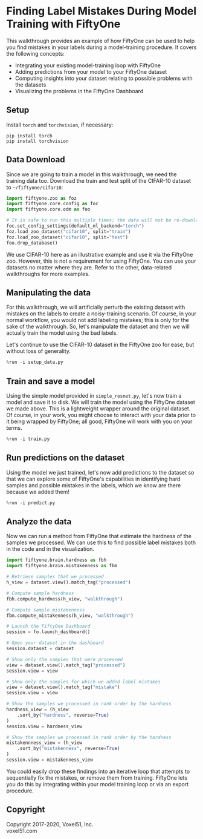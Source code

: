 # Finding Label Mistakes During Model Training with FiftyOne

This walkthrough provides an example of how FiftyOne can be used to help you
find mistakes in your labels during a model-training procedure. It covers the
following concepts:

-   Integrating your existing model-training loop with FiftyOne
-   Adding predictions from your model to your FiftyOne dataset
-   Computing insights into your dataset relating to possible problems with the
    datasets
-   Visualizing the problems in the FiftyOne Dashboard

## Setup

Install `torch` and `torchvision`, if necessary:

```
pip install torch
pip install torchvision
```

## Data Download

Since we are going to train a model in this walkthrough, we need the training
data too. Download the train and test split of the CIFAR-10 dataset to
`~/fiftyone/cifar10`:

```py
import fiftyone.zoo as foz
import fiftyone.core.config as foc
import fiftyone.core.odm as foo

# It is safe to run this multiple times; the data will not be re-downloaded
foc.set_config_settings(default_ml_backend="torch")
foz.load_zoo_dataset("cifar10", split="train")
foz.load_zoo_dataset("cifar10", split="test")
foo.drop_database()
```

We use CIFAR-10 here as an illustrative example and use it via the FiftyOne
zoo. However, this is not a requirement for using FiftyOne. You can use your
datasets no matter where they are. Refer to the other, data-related
walkthroughs for more examples.

## Manipulating the data

For this walkthrough, we will artificially perturb the existing dataset with
mistakes on the labels to create a noisy-training scenario. Of course, in your
normal workflow, you would not add labeling mistakes; this is only for the sake
of the walkthrough. So, let's manipulate the dataset and then we will actually
train the model using the bad labels.

Let's continue to use the CIFAR-10 dataset in the FiftyOne zoo for ease, but
without loss of generality.

```py
%run -i setup_data.py
```

## Train and save a model

Using the simple model provided in `simple_resnet.py`, let's now train a model
and save it to disk. We will train the model using the FiftyOne dataset we made
above. This is a lightweight wrapper around the original dataset. Of course, in
your work, you might choose to interact with your data prior to it being
wrapped by FiftyOne; all good, FiftyOne will work with you on your terms.

```py
%run -i train.py
```

## Run predictions on the dataset

Using the model we just trained, let's now add predictions to the dataset so
that we can explore some of FiftyOne's capabilities in identifying hard samples
and possible mistakes in the labels, which we know are there because we added
them!

```py
%run -i predict.py
```

## Analyze the data

Now we can run a method from FiftyOne that estimate the hardness of the samples
we processed. We can use this to find possible label mistakes both in the code
and in the visualization.

```py
import fiftyone.brain.hardness as fbh
import fiftyone.brain.mistakenness as fbm

# Retrieve samples that we processed
h_view = dataset.view().match_tag("processed")

# Compute sample hardness
fbh.compute_hardness(h_view, "walkthrough")

# Compute sample mistakenness
fbm.compute_mistakenness(h_view, "walkthrough")

# Launch the FiftyOne Dashboard
session = fo.launch_dashboard()

# Open your dataset in the dashboard
session.dataset = dataset

# Show only the samples that were processed
view = dataset.view().match_tag("processed")
session.view = view

# Show only the samples for which we added label mistakes
view = dataset.view().match_tag("mistake")
session.view = view

# Show the samples we processed in rank order by the hardness
hardness_view = (h_view
    .sort_by("hardness", reverse=True)
)
session.view = hardness_view

# Show the samples we processed in rank order by the hardness
mistakennness_view = (h_view
    .sort_by("mistakenness", reverse=True)
)
session.view = mistakenness_view
```

You could easily drop these findings into an iterative loop that attempts to
sequentially fix the mistakes, or remove them from training. FiftyOne lets you
do this by integrating within your model training loop or via an export
procedure.

## Copyright

Copyright 2017-2020, Voxel51, Inc.<br> voxel51.com
